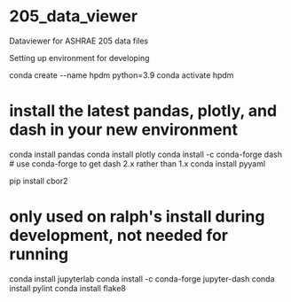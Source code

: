 # 205_data_viewer
Dataviewer for ASHRAE 205 data files



Setting up environment for developing 

conda create --name hpdm python=3.9
conda activate hpdm

# install the latest pandas, plotly, and dash in your new environment
conda install pandas
conda install plotly
conda install -c conda-forge dash  # use conda-forge to get dash 2.x rather than 1.x
conda install pyyaml

pip install cbor2


# only used on ralph's install during development, not needed for running
conda install jupyterlab
conda install -c conda-forge jupyter-dash
conda install pylint
conda install flake8
